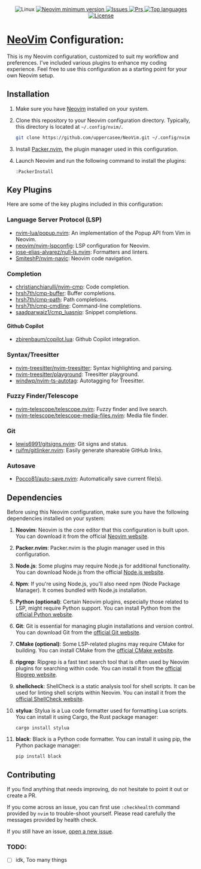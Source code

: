 <div align="center">
<p>
    <a>
      <img alt="Linux" src="https://img.shields.io/badge/Linux-%23.svg?style=flat-square&logo=linux&color=FCC624&logoColor=black" />
    </a>
    <a href="https://github.com/neovim/neovim/releases/tag/stable">
      <img src="https://img.shields.io/badge/Neovim-0.9.1-blueviolet.svg?style=flat-square&logo=Neovim&logoColor=green" alt="Neovim minimum version"/>
    </a>
    <!-- <a href="https://github.com/uppercasee/NeoVim/commits">
      <img src="https://badgen.net/github/commits/uppercasee/NeoVim" alt="Commit number" />
    </a> -->
    <a href="https://github.com/uppercasee/NeoVim/issues">
      <img src="https://badgen.net/github/issues/uppercasee/NeoVim" alt="Issues" />
    </a>
    <a href="https://github.com/uppercasee/NeoVim/pulls">
      <img src="https://badgen.net/github/prs/uppercasee/NeoVim" alt="Prs" />
    </a>
    <a href="https://github.com/uppercasee/NeoVim/search?l=vim-script">
      <img src="https://img.shields.io/github/languages/top/uppercasee/NeoVim" alt="Top languages"/>
    </a>
    <a href="https://github.com/uppercasee/NeoVim/blob/master/LICENSE">
      <img src="https://img.shields.io/github/license/uppercasee/NeoVim?style=flat-square&logo=GNU&label=License" alt="License"/>
    </a>
</p>
</div>

# [NeoVim]("https://neovim.io/") Configuration:

This is my Neovim configuration, customized to suit my workflow and preferences. I've included various plugins to enhance my coding experience. Feel free to use this configuration as a starting point for your own Neovim setup.

## Installation

1. Make sure you have [Neovim]("https://github.com/neovim/neovim/wiki/Installing-Neovim") installed on your system.

2. Clone this repository to your Neovim configuration directory. Typically, this directory is located at `~/.config/nvim/`.

   ```bash
   git clone https://github.com/uppercasee/NeoVim.git ~/.config/nvim
   ```

3. Install [Packer.nvim](https://github.com/wbthomason/packer.nvim), the plugin manager used in this configuration.

4. Launch Neovim and run the following command to install the plugins:

   ```vim
   :PackerInstall
   ```

## Key Plugins

Here are some of the key plugins included in this configuration:

### Language Server Protocol (LSP)

- [nvim-lua/popup.nvim](https://github.com/nvim-lua/popup.nvim): An implementation of the Popup API from Vim in Neovim.
- [neovim/nvim-lspconfig](https://github.com/neovim/nvim-lspconfig): LSP configuration for Neovim.
- [jose-elias-alvarez/null-ls.nvim](https://github.com/jose-elias-alvarez/null-ls.nvim): Formatters and linters.
- [SmiteshP/nvim-navic](https://github.com/SmiteshP/nvim-navic): Neovim code navigation.

### Completion

- [christianchiarulli/nvim-cmp](https://github.com/christianchiarulli/nvim-cmp): Code completion.
- [hrsh7th/cmp-buffer](https://github.com/hrsh7th/cmp-buffer): Buffer completions.
- [hrsh7th/cmp-path](https://github.com/hrsh7th/cmp-path): Path completions.
- [hrsh7th/cmp-cmdline](https://github.com/hrsh7th/cmp-cmdline): Command-line completions.
- [saadparwaiz1/cmp_luasnip](https://github.com/saadparwaiz1/cmp_luasnip): Snippet completions.

#### Github Copilot

- [zbirenbaum/copilot.lua](https://github.com/zbirenbaum/copilot.lua): Github Copilot integration.

### Syntax/Treesitter

- [nvim-treesitter/nvim-treesitter](https://github.com/nvim-treesitter/nvim-treesitter): Syntax highlighting and parsing.
- [nvim-treesitter/playground](https://github.com/nvim-treesitter/playground): Treesitter playground.
- [windwp/nvim-ts-autotag](https://github.com/windwp/nvim-ts-autotag): Autotagging for Treesitter.

### Fuzzy Finder/Telescope

- [nvim-telescope/telescope.nvim](https://github.com/nvim-telescope/telescope.nvim): Fuzzy finder and live search.
- [nvim-telescope/telescope-media-files.nvim](https://github.com/nvim-telescope/telescope-media-files.nvim): Media file finder.

### Git

- [lewis6991/gitsigns.nvim](https://github.com/lewis6991/gitsigns.nvim): Git signs and status.
- [ruifm/gitlinker.nvim](https://github.com/ruifm/gitlinker.nvim): Easily generate shareable GitHub links.

### Autosave

- [Pocco81/auto-save.nvim](https://github.com/Pocco81/auto-save.nvim): Automatically save current file(s).




<!-- + Plugin management via [Packer.nvim](https://github.com/wbthomason/packer.nvim).
+ Code, snippet, word auto-completion via [nvim-cmp](https://github.com/hrsh7th/nvim-cmp).
+ Language server protocol (LSP) support via [nvim-lspconfig](https://github.com/neovim/nvim-lspconfig).
+ Git integration via [vim-fugitive](https://github.com/tpope/vim-fugitive).
+ Better escaping from insert mode via [better-escape.vim](https://github.com/jdhao/better-escape.vim).
+ Faster code commenting via [vim-commentary](https://github.com/tpope/vim-commentary).
+ Fast buffer jump via [hop.nvim](https://github.com/phaazon/hop.nvim).
+ Beautiful statusline via [lualine.nvim](https://github.com/nvim-lualine/lualine.nvim).
+ File tree explorer via [nvim-tree.lua](https://github.com/kyazdani42/nvim-tree.lua).
+ Better quickfix list with [nvim-bqf](https://github.com/kevinhwang91/nvim-bqf).
+ User-defined mapping hint via [which-key.nvim](https://github.com/folke/which-key.nvim).
+ Code highlighting via [nvim-treesitter](https://github.com/nvim-treesitter/nvim-treesitter).
+ Animated GUI style notification via [nvim-notify](https://github.com/rcarriga/nvim-notify).
+ Smooth scroll experience via [neoscroll](https://github.com/karb94/neoscroll.nvim). -->
<!-- + Ultra-fast project-wide fuzzy searching via [LeaderF](https://github.com/Yggdroot/LeaderF). -->
<!-- + Faster matching pair insertion and jump via [delimitMate](https://github.com/Raimondi/delimitMate). -->
<!-- + Smarter and faster matching pair management (add, replace or delete) via [vim-sandwich](https://github.com/machakann/vim-sandwich). -->
<!-- + Powerful snippet insertion via [Ultisnips](https://github.com/SirVer/ultisnips). -->
<!-- + Show search index and count with [nvim-hlslens](https://github.com/kevinhwang91/nvim-hlslens). -->
<!-- + Command line auto-completion via [wilder.nvim](https://github.com/gelguy/wilder.nvim). -->
<!-- + Asynchronous code execution via [asyncrun.vim](https://github.com/skywind3000/asyncrun.vim). -->
<!-- + Code editing using true nvim inside browser via [firenvim](https://github.com/glacambre/firenvim). -->
<!-- + Color theme via [vim-gruvbox8](https://github.com/lifepillar/vim-gruvbox8) and other beautiful themes. -->
<!-- + Markdown writing and previewing via [vim-markdown](https://github.com/plasticboy/vim-markdown) and [markdown-preview.nvim](https://github.com/iamcco/markdown-preview.nvim). -->
<!-- + LaTeX editing and previewing via [vimtex](https://github.com/lervag/vimtex) <sup id="a1">[1](#f1)</sup>. -->
<!-- + Tags navigation via [vista](https://github.com/liuchengxu/vista.vim). -->
<!-- + Code formatting via [Neoformat](https://github.com/sbdchd/neoformat). -->
<!-- + Undo management via [vim-mundo](https://github.com/simnalamburt/vim-mundo) -->

## Dependencies

Before using this Neovim configuration, make sure you have the following dependencies installed on your system:

1. **Neovim**: Neovim is the core editor that this configuration is built upon. You can download it from the official [Neovim website](https://neovim.io/).
2. **Packer.nvim**: Packer.nvim is the plugin manager used in this configuration. 
3. **Node.js**: Some plugins may require Node.js for additional functionality. You can download Node.js from the official [Node.js website](https://nodejs.org/).
4. **Npm**: If you're using Node.js, you'll also need npm (Node Package Manager). It comes bundled with Node.js installation.
5. **Python (optional)**: Certain Neovim plugins, especially those related to LSP, might require Python support. You can install Python from the [official Python website](https://www.python.org/).
6. **Git**: Git is essential for managing plugin installations and version control. You can download Git from the [official Git website](https://git-scm.com/).
7. **CMake (optional)**: Some LSP-related plugins may require CMake for building. You can install CMake from the [official CMake website](https://cmake.org/).
8. **ripgrep**: Ripgrep is a fast text search tool that is often used by Neovim plugins for searching within code. You can install it from the [official Ripgrep website](https://github.com/BurntSushi/ripgrep).
9. **shellcheck**: ShellCheck is a static analysis tool for shell scripts. It can be used for linting shell scripts within Neovim. You can install it from the [official ShellCheck website](https://github.com/koalaman/shellcheck).
10. **stylua**: Stylua is a Lua code formatter used for formatting Lua scripts. You can install it using Cargo, the Rust package manager:

    ```shell
    cargo install stylua
    ```
11. **black**: Black is a Python code formatter. You can install it using pip, the Python package manager:

    ```shell
    pip install black
    ```

## Contributing

If you find anything that needs improving, do not hesitate to point it out or create a PR.

If you come across an issue, you can first use `:checkhealth` command provided by `nvim` to trouble-shoot yourself.
Please read carefully the messages provided by health check.

If you still have an issue, [open a new issue](https://github.com/uppercasee/NeoVim/issues).

### TODO:
- [ ] idk, Too many things
